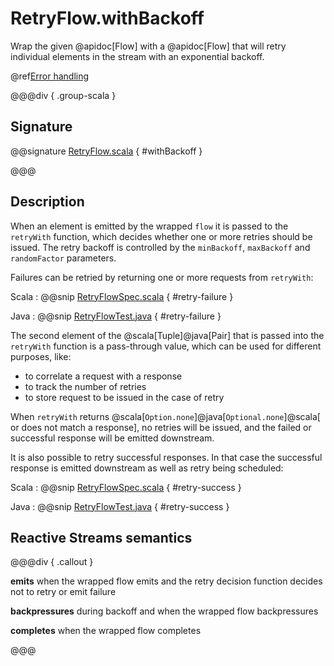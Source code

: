 # RetryFlow.withBackoff

Wrap the given @apidoc[Flow] with a @apidoc[Flow] that will retry individual elements in the stream with an exponential backoff.

@ref[Error handling](../index.md#error-handling)

@@@div { .group-scala }

## Signature

@@signature [RetryFlow.scala](/akka-stream/src/main/scala/akka/stream/scaladsl/RetryFlow.scala) { #withBackoff }

@@@

## Description

When an element is emitted by the wrapped `flow` it is passed to the `retryWith` function, which decides whether
one or more retries should be issued. The retry backoff is controlled by the `minBackoff`, `maxBackoff`
and `randomFactor` parameters.

Failures can be retried by returning one or more requests from `retryWith`:

Scala
:   @@snip [RetryFlowSpec.scala](/akka-stream-tests/src/test/scala/akka/stream/scaladsl/RetryFlowSpec.scala) { #retry-failure }

Java
:   @@snip [RetryFlowTest.java](/akka-stream-tests/src/test/java/akka/stream/javadsl/RetryFlowTest.java) { #retry-failure }

The second element of the @scala[Tuple]@java[Pair] that is passed into the `retryWith` function is a pass-through value,
which can be used for different purposes, like:

* to correlate a request with a response
* to track the number of retries
* to store request to be issued in the case of retry

When `retryWith` returns @scala[`Option.none`]@java[`Optional.none`]@scala[ or does not match a response],
no retries will be issued, and the failed or successful response will be emitted downstream.

It is also possible to retry successful responses. In that case the successful response is emitted downstream as well as
retry being scheduled:

Scala
:   @@snip [RetryFlowSpec.scala](/akka-stream-tests/src/test/scala/akka/stream/scaladsl/RetryFlowSpec.scala) { #retry-success }

Java
:   @@snip [RetryFlowTest.java](/akka-stream-tests/src/test/java/akka/stream/javadsl/RetryFlowTest.java) { #retry-success }

## Reactive Streams semantics

@@@div { .callout }

**emits** when the wrapped flow emits and the retry decision function decides not to retry or emit failure

**backpressures** during backoff and when the wrapped flow backpressures

**completes** when the wrapped flow completes

@@@
